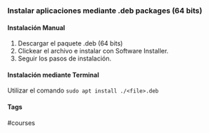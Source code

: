 ### Instalar aplicaciones mediante .deb packages (64 bits)
#### Instalación Manual
1. Descargar el paquete .deb (64 bits)
2. Clickear el archivo e instalar con Software Installer.
3. Seguir los pasos de instalación.

#### Instalación mediante Terminal

Utilizar el comando `sudo apt install ./<file>.deb`

#### Tags

#courses